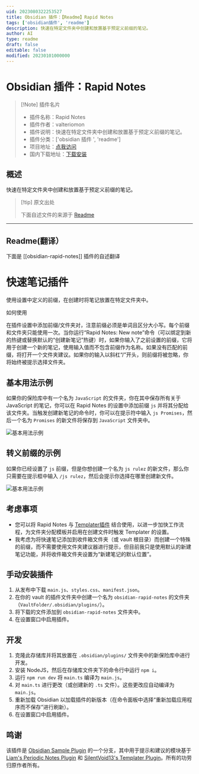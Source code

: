 ```yaml
---
uid: 2023080322253527
title: Obsidian 插件：【Readme】Rapid Notes
tags: ['obsidian插件', 'readme']
description: 快速在特定文件夹中创建和放置基于预定义前缀的笔记。
author: AI
type: readme
draft: false
editable: false
modified: 20230101000000
---
```


# Obsidian 插件：Rapid Notes

> [!Note] 插件名片
> - 插件名称：Rapid Notes
> - 插件作者：valteriomon
> - 插件说明：快速在特定文件夹中创建和放置基于预定义前缀的笔记。
> - 插件分类：['obsidian 插件 ', 'readme']
> - 项目地址：[点我访问](https://github.com/valteriomon/obsidian-rapid-notes)
> - 国内下载地址：[下载安装](https://pkmer.cn/products/plugin/pluginMarket/?obsidian-rapid-notes)

## 概述

快速在特定文件夹中创建和放置基于预定义前缀的笔记。

> [!tip] 原文出处
>
>下面自述文件的来源于 [Readme](https://ghproxy.net/https://raw.githubusercontent.com/valteriomon/obsidian-rapid-notes/master/README.md)
>

---

## Readme(翻译）

下面是 [[obsidian-rapid-notes]] 插件的自述翻译

# 快速笔记插件

使用设置中定义的前缀，在创建时将笔记放置在特定文件夹中。

如何使用

在插件设置中添加前缀/文件夹对，注意前缀必须是单词且区分大小写。每个前缀和文件夹只能使用一次。当你运行“Rapid Notes: New note”命令（可以绑定到新的热键或替换默认的“创建新笔记”热键）时，如果你输入了之前设置的前缀，它将用于创建一个新的笔记，使用输入值而不包含前缀作为名称。如果没有匹配的前缀，将打开一个文件夹建议。如果你的输入以斜杠“/”开头，则前缀将被忽略，你将始终被提示选择文件夹。

## 基本用法示例

如果你的保险库中有一个名为 `JavaScript` 的文件夹，你在其中保存所有关于 JavaScript 的笔记，你可以在 Rapid Notes 的设置中添加前缀 `js` 并将其分配给该文件夹。当触发创建新笔记的命令时，你可以在提示符中输入 `js Promises`，然后一个名为 `Promises` 的新文件将保存到 `JavaScript` 文件夹中。

![基本用法示例](./assets/basic-usage.gif)

## 转义前缀的示例

如果你已经设置了 `js` 前缀，但是你想创建一个名为 `js rulez` 的新文件，那么你只需要在提示框中输入 `/js rulez`，然后会提示你选择在哪里创建新文件。

![基本用法示例](./assets/escape-filenames.gif)

## 考虑事项

- 您可以将 Rapid Notes 与 [Templater插件](https://github.com/SilentVoid13/Templater) 结合使用，以进一步加快工作流程，为文件夹分配模板并启用在创建文件时触发 Templater 的设置。
- 我考虑为将快速笔记添加到收件箱文件夹（或 vault 根目录）而创建一个特殊的前缀，而不需要使用文件夹建议器进行提示，但目前我只是使用默认的新建笔记功能，并将收件箱文件夹设置为“新建笔记的默认位置”。

## 手动安装插件

1. 从发布中下载 `main.js`、`styles.css`、`manifest.json`。
2. 在你的 vault 的插件文件夹中创建一个名为 `obsidian-rapid-notes` 的文件夹（`VaultFolder/.obsidian/plugins/`）。
3. 将下载的文件添加到 `obsidian-rapid-notes` 文件夹中。
4. 在设置窗口中启用插件。

## 开发

1. 克隆此存储库并将其放置在 `.obsidian/plugins/` 文件夹中的新保险库中进行开发。
2. 安装 NodeJS，然后在存储库文件夹下的命令行中运行 `npm i`。
3. 运行 `npm run dev` 将 `main.ts` 编译为 `main.js`。
4. 对 `main.ts` 进行更改（或创建新的 `.ts` 文件）。这些更改应自动编译为 `main.js`。
5. 重新加载 Obsidian 以加载插件的新版本（在命令面板中选择“重新加载应用程序而不保存”进行刷新）。
6. 在设置窗口中启用插件。

## 鸣谢

该插件是 [Obsidian Sample Plugin](https://github.com/obsidianmd/obsidian-sample-plugin) 的一个分支，其中用于提示和建议的模块基于 [Liam's Periodic Notes Plugin](https://github.com/liamcain/obsidian-periodic-notes) 和 [SilentVoid13's Templater Plugin](https://github.com/SilentVoid13/Templater)。所有的功劳归原作者所有。
